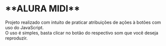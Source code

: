 <h1>**ALURA MIDI**</h1>
<p>Projeto realizado com intuito de praticar atribuições de ações à botões com uso do JavaScript.<br>
O uso é simples, basta clicar no botão do respectivo som que você deseja reproduzir.</p>